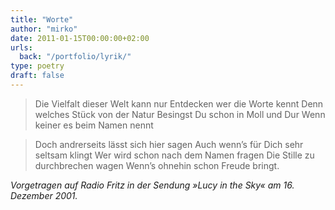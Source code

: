 ```yaml
---
title: "Worte"
author: "mirko"
date: 2011-01-15T00:00:00+02:00
urls:
  back: "/portfolio/lyrik/"
type: poetry
draft: false
---
```


> Die Vielfalt dieser Welt kann nur
> Entdecken wer die Worte kennt
> Denn welches Stück von der Natur
> Besingst Du schon in Moll und Dur
> Wenn keiner es beim Namen nennt

> Doch andrerseits lässt sich hier sagen
> Auch wenn’s für Dich sehr seltsam klingt
> Wer wird schon nach dem Namen fragen
> Die Stille zu durchbrechen wagen
> Wenn’s ohnehin schon Freude bringt.

*Vorgetragen auf Radio Fritz in der Sendung »Lucy in the Sky« am 16. Dezember 2001.*